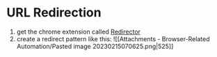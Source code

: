 # URL Redirection
1. get the chrome extension called [Redirector](https://chrome.google.com/webstore/detail/redirector/ocgpenflpmgnfapjedencafcfakcekcd?hl=en)
2. create a redirect pattern like this:
   ![[Attachments - Browser-Related Automation/Pasted image 20230215070625.png|525]]

